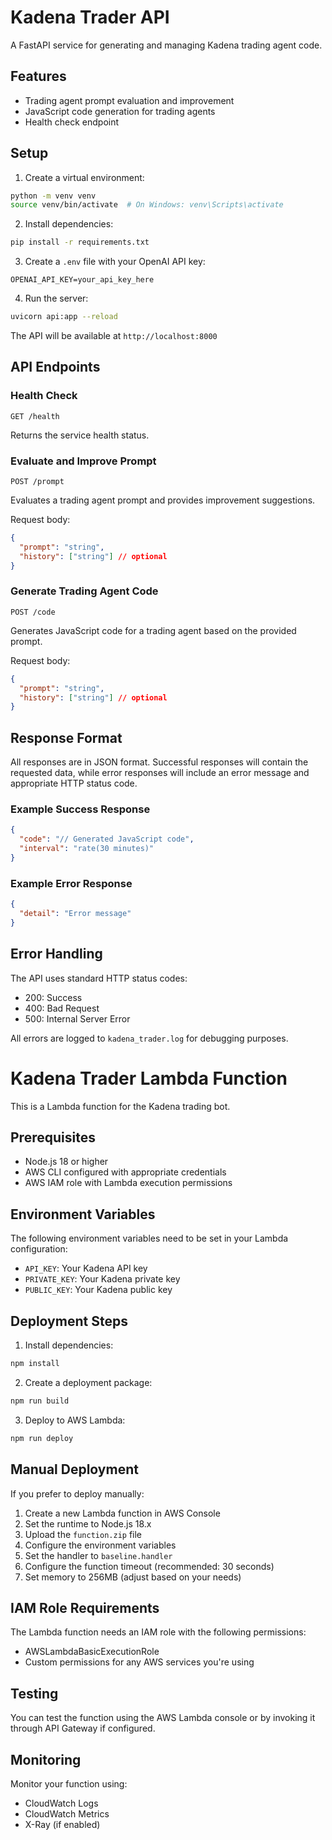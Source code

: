 # Kadena Trader API

A FastAPI service for generating and managing Kadena trading agent code.

## Features

- Trading agent prompt evaluation and improvement
- JavaScript code generation for trading agents
- Health check endpoint

## Setup

1. Create a virtual environment:

```bash
python -m venv venv
source venv/bin/activate  # On Windows: venv\Scripts\activate
```

2. Install dependencies:

```bash
pip install -r requirements.txt
```

3. Create a `.env` file with your OpenAI API key:

```
OPENAI_API_KEY=your_api_key_here
```

4. Run the server:

```bash
uvicorn api:app --reload
```

The API will be available at `http://localhost:8000`

## API Endpoints

### Health Check

```
GET /health
```

Returns the service health status.

### Evaluate and Improve Prompt

```
POST /prompt
```

Evaluates a trading agent prompt and provides improvement suggestions.

Request body:

```json
{
  "prompt": "string",
  "history": ["string"] // optional
}
```

### Generate Trading Agent Code

```
POST /code
```

Generates JavaScript code for a trading agent based on the provided prompt.

Request body:

```json
{
  "prompt": "string",
  "history": ["string"] // optional
}
```

## Response Format

All responses are in JSON format. Successful responses will contain the requested data, while error responses will include an error message and appropriate HTTP status code.

### Example Success Response

```json
{
  "code": "// Generated JavaScript code",
  "interval": "rate(30 minutes)"
}
```

### Example Error Response

```json
{
  "detail": "Error message"
}
```

## Error Handling

The API uses standard HTTP status codes:

- 200: Success
- 400: Bad Request
- 500: Internal Server Error

All errors are logged to `kadena_trader.log` for debugging purposes.

# Kadena Trader Lambda Function

This is a Lambda function for the Kadena trading bot.

## Prerequisites

- Node.js 18 or higher
- AWS CLI configured with appropriate credentials
- AWS IAM role with Lambda execution permissions

## Environment Variables

The following environment variables need to be set in your Lambda configuration:

- `API_KEY`: Your Kadena API key
- `PRIVATE_KEY`: Your Kadena private key
- `PUBLIC_KEY`: Your Kadena public key

## Deployment Steps

1. Install dependencies:
```bash
npm install
```

2. Create a deployment package:
```bash
npm run build
```

3. Deploy to AWS Lambda:
```bash
npm run deploy
```

## Manual Deployment

If you prefer to deploy manually:

1. Create a new Lambda function in AWS Console
2. Set the runtime to Node.js 18.x
3. Upload the `function.zip` file
4. Configure the environment variables
5. Set the handler to `baseline.handler`
6. Configure the function timeout (recommended: 30 seconds)
7. Set memory to 256MB (adjust based on your needs)

## IAM Role Requirements

The Lambda function needs an IAM role with the following permissions:

- AWSLambdaBasicExecutionRole
- Custom permissions for any AWS services you're using

## Testing

You can test the function using the AWS Lambda console or by invoking it through API Gateway if configured.

## Monitoring

Monitor your function using:
- CloudWatch Logs
- CloudWatch Metrics
- X-Ray (if enabled)
